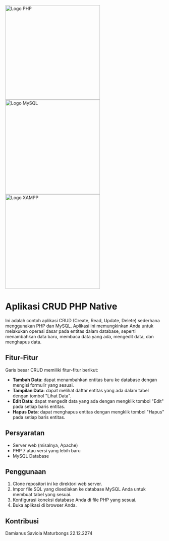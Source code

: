 <img src="https://upload.wikimedia.org/wikipedia/commons/thumb/2/27/PHP-logo.svg/2560px-PHP-logo.svg.png" width="300" alt="Logo PHP">
<img src="https://upload.wikimedia.org/wikipedia/id/a/a9/MySQL.png" width="300" alt="Logo MySQL">
<img src="https://upload.wikimedia.org/wikipedia/commons/thumb/0/03/Xampp_logo.svg/2560px-Xampp_logo.svg.png" width="300" alt="Logo XAMPP">


# Aplikasi CRUD PHP Native

Ini adalah contoh aplikasi CRUD (Create, Read, Update, Delete) sederhana menggunakan PHP dan MySQL. Aplikasi ini memungkinkan Anda untuk melakukan operasi dasar pada entitas dalam database, seperti menambahkan data baru, membaca data yang ada, mengedit data, dan menghapus data.

## Fitur-Fitur

Garis besar CRUD memiliki fitur-fitur berikut:

- **Tambah Data**: dapat menambahkan entitas baru ke database dengan mengisi formulir yang sesuai.
- **Tampilan Data**: dapat melihat daftar entitas yang ada dalam tabel dengan tombol "Lihat Data".
- **Edit Data**: dapat mengedit data yang ada dengan mengklik tombol "Edit" pada setiap baris entitas.
- **Hapus Data**: dapat menghapus entitas dengan mengklik tombol "Hapus" pada setiap baris entitas.

## Persyaratan

- Server web (misalnya, Apache)
- PHP 7 atau versi yang lebih baru
- MySQL Database

## Penggunaan

1. Clone repositori ini ke direktori web server.
2. Impor file SQL yang disediakan ke database MySQL Anda untuk membuat tabel yang sesuai.
3. Konfigurasi koneksi database Anda di file PHP yang sesuai.
4. Buka aplikasi di browser Anda.

## Kontribusi

Damianus Saviola Maturbongs 22.12.2274



